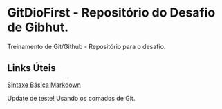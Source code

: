 # GitDioFirst - Repositório do Desafio de Gibhut.
Treinamento de  Git/Github - Repositório para o desafio.

## Links Úteis
[Sintaxe Básica Markdown](https://www.markdownguide.org/basic-syntax/)


Update de teste! Usando os comados de Git.

